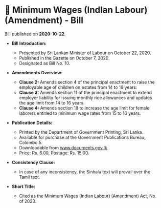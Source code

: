 # 📄  Minimum Wages (Indlan Labour) (Amendment) - Bill

Bill published on **2020-10-22**.

- **Bill Introduction:**
  - Presented by Sri Lankan Minister of Labour on October 22, 2020.
  - Published in the Gazette on October 7, 2020.
  - Designated as Bill No. 10.

- **Amendments Overview:**
  - **Clause 2:** Amends section 4 of the principal enactment to raise the employable age of children on estates from 14 to 16 years.
  - **Clause 3:** Amends section 11 of the principal enactment to extend employer liability for issuing monthly rice allowances and updates the age limit from 14 to 16 years.
  - **Clause 4:** Amends section 18 to increase the age limit for female laborers entitled to minimum wage rates from 15 to 16 years.

- **Publication Details:**
  - Printed by the Department of Government Printing, Sri Lanka.
  - Available for purchase at the Government Publications Bureau, Colombo 5.
  - Downloadable from www.documents.gov.lk.
  - Price: Rs. 6.00, Postage: Rs. 15.00.

- **Consistency Clause:**
  - In case of any inconsistency, the Sinhala text will prevail over the Tamil text.

- **Short Title:**
  - Cited as the Minimum Wages (Indian Labour) (Amendment) Act, No. of 2020.
